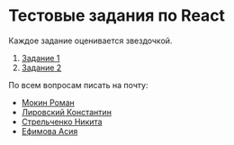 # Тестовые задания по React

Каждое задание оценивается звездочкой.

1. [Задание 1](https://github.com/GPB-COS/test-work-react/tree/master/test%201)
2. [Задание 2](https://github.com/GPB-COS/test-work-react/tree/master/test%202)

По всем вопросам писать на почту:

* [Мокин Роман](mailto:roman.mokin@gazprombank.ru?subject=[GPB_COS]%20Test%20GPB)
* [Лировский Константин](mailto:konstantin.lirovskiy@gazprombank.ru?subject=[GPB_COS]%20Test%20GPB)
* [Стрельченко Никита](mailto:nikita.strelchenko@gazprombank.ru?subject=[GPB_COS]%20Test%20GPB)
* [Ефимова Асия](mailto:asiya.efimova@gazprombank.ru?subject=[GPB_COS]%20Test%20GPB)
